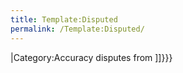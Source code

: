 ```yaml
---
title: Template:Disputed
permalink: /Template:Disputed/
---
```


<includeonly>|Category:Accuracy disputes from \]\]}}}</includeonly><noinclude> </noinclude>
